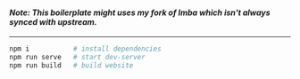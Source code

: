 #### _Note: This boilerplate might uses my fork of Imba which isn't always synced with upstream._

---

```sh
npm i         	# install dependencies
npm run serve 	# start dev-server
npm run build 	# build website
```